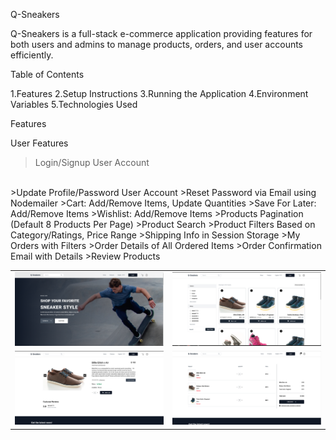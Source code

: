 Q-Sneakers

Q-Sneakers is a full-stack e-commerce application providing features for both users and admins to manage products, orders, and user accounts efficiently.

Table of Contents

1.Features
2.Setup Instructions
3.Running the Application
4.Environment Variables
5.Technologies Used

Features

User Features
<br>
>Login/Signup User Account
</br>
>Update Profile/Password User Account
>Reset Password via Email using Nodemailer
>Cart: Add/Remove Items, Update Quantities
>Save For Later: Add/Remove Items
>Wishlist: Add/Remove Items
>Products Pagination (Default 8 Products Per Page)
>Product Search
>Product Filters Based on Category/Ratings, Price Range
>Shipping Info in Session Storage
>My Orders with Filters
>Order Details of All Ordered Items
>Order Confirmation Email with Details
>Review Products
</br>

<table>
  <tr>
    <td><img src="https://raw.githubusercontent.com/elias-soykat/q-commerce/master/data/homepage.png" alt="mockup" /></td>
    <td><img src="https://raw.githubusercontent.com/elias-soykat/q-commerce/master/data/products.png" alt="mockups" /></td>
  </tr>
  <tr>
    <td><img src="https://raw.githubusercontent.com/elias-soykat/q-commerce/master/data/product.png" alt="mockup" /></td>
    <td><img src="https://raw.githubusercontent.com/elias-soykat/q-commerce/master/data/cart.png" alt="mockups" /></td>
  </tr>
</table>

</br>


